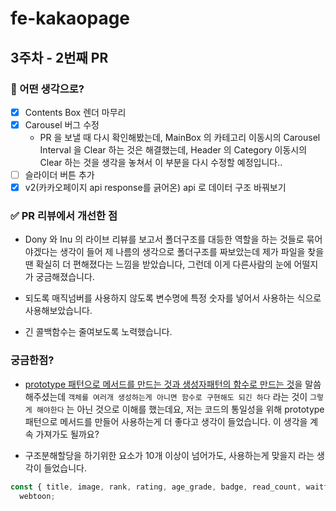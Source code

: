 # fe-kakaopage

## 3주차 - 2번째 PR

### 🧐 어떤 생각으로?

- [x] Contents Box 렌더 마무리
- [x] Carousel 버그 수정
  - PR 을 보낼 때 다시 확인해봤는데, MainBox 의 카테고리 이동시의 Carousel Interval 을 Clear 하는 것은 해결했는데, Header 의 Category 이동시의 Clear 하는 것을 생각을 놓쳐서 이 부분을 다시 수정할 예정입니다..
- [ ] 슬라이더 버튼 추가
- [x] v2(카카오페이지 api response를 긁어온) api 로 데이터 구조 바꿔보기

### ✅ PR 리뷰에서 개선한 점

- Dony 와 Inu 의 라이브 리뷰를 보고서 폴더구조를 대등한 역할을 하는 것들로 묶어야겠다는 생각이 들어 제 나름의 생각으로 폴더구조를 짜보았는데 제가 파일을 찾을땐 확실히 더 편해졌다는 느낌을 받았습니다, 그런데 이게 다른사람의 눈에 어떨지가 궁금해졌습니다.

- 되도록 매직넘버를 사용하지 않도록 변수명에 특정 숫자를 넣어서 사용하는 식으로 사용해보았습니다.

- 긴 콜백함수는 줄여보도록 노력했습니다.

### 궁금한점?

- <a href="https://github.com/codesquad-members-2022/fe-kakaopage/pull/160#discussion_r817391378">prototype 패턴으로 메서드를 만드는 것과 생성자패턴의 함수로 만드는 것</a>을 말씀해주셨는데
  `객체를 여러개 생성하는게 아니면 함수로 구현해도 되긴 하다` 라는 것이 `그렇게 해야한다` 는 아닌 것으로 이해를 했는데요, 저는 코드의 통일성을 위해 prototype 패턴으로 메서드를 만들어 사용하는게 더 좋다고 생각이 들었습니다. 이 생각을 계속 가져가도 될까요?

- 구조분해할당을 하기위한 요소가 10개 이상이 넘어가도, 사용하는게 맞을지 라는 생각이 들었습니다.

```js
const { title, image, rank, rating, age_grade, badge, read_count, waitfree } =
  webtoon;
```
